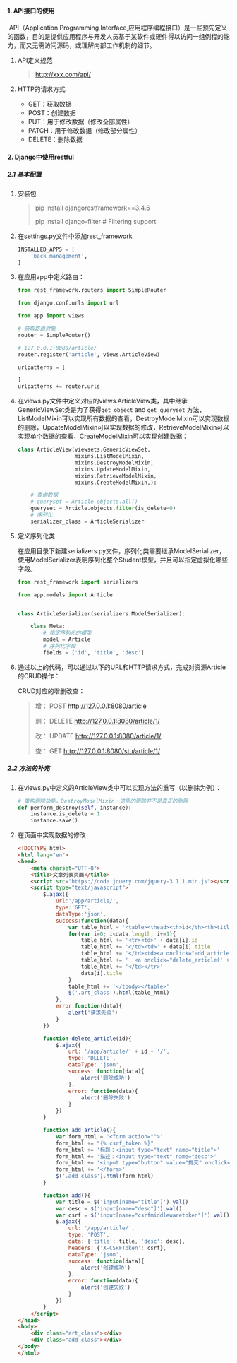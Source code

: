 #### 1. API接口的使用

​	API（Application Programming Interface,应用程序编程接口）是一些预先定义的函数，目的是提供应用程序与开发人员基于某软件或硬件得以访问一组例程的能力，而又无需访问源码，或理解内部工作机制的细节。

1. API定义规范

   > http://xxx.com/api/

2. HTTP的请求方式

   + GET：获取数据
   + POST：创建数据
   + PUT：用于修改数据（修改全部属性）
   + PATCH：用于修改数据（修改部分属性）
   + DELETE：删除数据
#### 2. Django中使用restful

##### 2.1 基本配置

1. 安装包

   > pip install djangorestframework==3.4.6
   >
   > pip install django-filter  # Filtering support 

2. 在settings.py文件中添加rest_framework

   ```python
   INSTALLED_APPS = [
       'back_management',
   ]
   ```

3. 在应用app中定义路由：

   ```python
   from rest_framework.routers import SimpleRouter

   from django.conf.urls import url

   from app import views

   # 获取路由对象
   router = SimpleRouter()

   # 127.0.0.1:8080/article/
   router.register('article', views.ArticleView)

   urlpatterns = [

   ]
   urlpatterns += router.urls
   ```

4. 在views.py文件中定义对应的views.ArticleView类，其中继承GenericViewSet类是为了获得`get_object` and `get_queryset` 方法，ListModelMixin可以实现所有数据的查看，DestroyModelMixin可以实现数据的删除，UpdateModelMixin可以实现数据的修改，RetrieveModelMixin可以实现单个数据的查看，CreateModelMixin可以实现创建数据：

   ```python
   class ArticleView(viewsets.GenericViewSet,
                     mixins.ListModelMixin,
                     mixins.DestroyModelMixin,
                     mixins.UpdateModelMixin,
                     mixins.RetrieveModelMixin,
                     mixins.CreateModelMixin,):

       # 查询数据
       # queryset = Article.objects.all()
       queryset = Article.objects.filter(is_delete=0)
       # 序列化
       serializer_class = ArticleSerializer
   ```

5. 定义序列化类

   在应用目录下新建serializers.py文件，序列化类需要继承ModelSerializer，使用ModelSerializer表明序列化整个Student模型，并且可以指定虚拟化哪些字段。

   ```python
   from rest_framework import serializers

   from app.models import Article


   class ArticleSerializer(serializers.ModelSerializer):

       class Meta:
           # 指定序列化的模型
           model = Article
           # 序列化字段
           fields = ['id', 'title', 'desc']
   ```

6. 通过以上的代码，可以通过以下的URL和HTTP请求方式，完成对资源Article的CRUD操作：

   CRUD对应的增删改查：

   > 增： POST http://127.0.0.1:8080/article
   >
   > 删： DELETE http://127.0.0.1:8080/article/1/
   >
   > 改： UPDATE http://127.0.0.1:8080/article/1/
   >
   > 查： GET http://127.0.0.1:8080/stu/article/1/

##### 2.2 方法的补充

1. 在views.py中定义的ArticleView类中可以实现方法的重写（以删除为例）：

   ```python
   # 重构删除功能，DestroyModelMixin，这里的删除并不是真正的删除
   def perform_destroy(self, instance):
       instance.is_delete = 1
       instance.save()
   ```

2. 在页面中实现数据的修改

   ```html
   <!DOCTYPE html>
   <html lang="en">
   <head>
       <meta charset="UTF-8">
       <title>文章列表页面</title>
       <script src="https://code.jquery.com/jquery-3.1.1.min.js"></script>
       <script type="text/javascript">
           $.ajax({
               url:'/app/article/',
               type:'GET',
               dataType:'json',
               success:function(data){
                   var table_html = '<table><thead><th>id</th><th>title</th><th>操作</th></thaed><tbody>'
                   for(var i=0; i<data.length; i+=1){
                       table_html += '<tr><td>' + data[i].id
                       table_html += '</td><td>' + data[i].title
                       table_html += '</td><td><a onclick="add_article();">创建</a>'
                       table_html += '  <a onclick="delete_article(' + data[i].id + ');">删除</a>'
                       table_html += '</td></tr>'
                       data[i].title
                   }
                   table_html += '</tbody></table>'
                   $('.art_class').html(table_html)
               },
               error:function(data){
                   alert('请求失败')
               }
           })

           function delete_article(id){
               $.ajax({
                   url: '/app/article/' + id + '/',
                   type: 'DELETE',
                   dataType: 'json',
                   success: function(data){
                       alert('删除成功')
                   },
                   error: function(data){
                       alert('删除失败')
                   }
               })
           }

           function add_article(){
               var form_html = '<form action="">'
               form_html += "{% csrf_token %}"
               form_html += '标题：<input type="text" name="title">'
               form_html += '描述：<input type="text" name="desc">'
               form_html += '<input type="button" value="提交" onclick="add();">'
               form_html += '</form>'
               $('.add_class').html(form_html)
           }

           function add(){
               var title = $('input[name="title"]').val()
               var desc = $('input[name="desc"]').val()
               var csrf = $('input[name="csrfmiddlewaretoken"]').val()
               $.ajax({
                   url: '/app/article/',
                   type: 'POST',
                   data: {'title': title, 'desc': desc},
                   headers: {'X-CSRFToken': csrf},
                   dataType: 'json',
                   success: function(data){
                       alert('创建成功')
                   },
                   error: function(data){
                       alert('创建失败')
                   }
               })
           }
       </script>
   </head>
   <body>
       <div class="art_class"></div>
       <div class="add_class"></div>
   </body>
   </html>
   ```